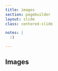 ```yaml
---
title: images
section: pagebuilder
layout: slide
class: centered-slide

notes: |
  :)

---
```



## Images
